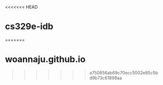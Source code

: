 <<<<<<< HEAD
# cs329e-idb
=======
# woannaju.github.io
>>>>>>> a750856ab69c70ecc5002e85c5bd9b73c61898aa
